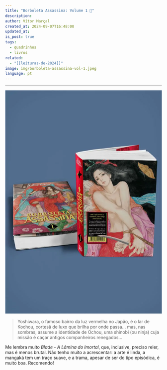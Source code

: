 ```yaml
---
title: "Borboleta Assassina: Volume 1 🦋"
description: 
author: Vítor Marçal
created_at: 2024-09-07T16:48:00
updated_at: 
is_post: true
tags:
  - quadrinhos
  - livros
related:
  - "[[leituras-de-2024]]"
image: img/borboleta-assassina-vol-1.jpeg
language: pt
---
```

----

![borboleta-assassina-vol-1](img/borboleta-assassina-vol-1.jpeg)

> Yoshiwara, o famoso bairro da luz vermelha no Japão, é o lar de Kochou, cortesã de luxo que brilha por onde passa... mas, nas sombras, assume a identidade de Ochou, uma shinobi (ou ninja) cuja missão é caçar antigos companheiros renegados...

Me lembra muito _Blade - A Lâmina do Imortal_, que, inclusive, preciso reler, mas é menos brutal. Não tenho muito a acrescentar: a arte é linda, a mangaká tem um traço suave, e a trama, apesar de ser do tipo episódica, é muito boa. Recomendo!